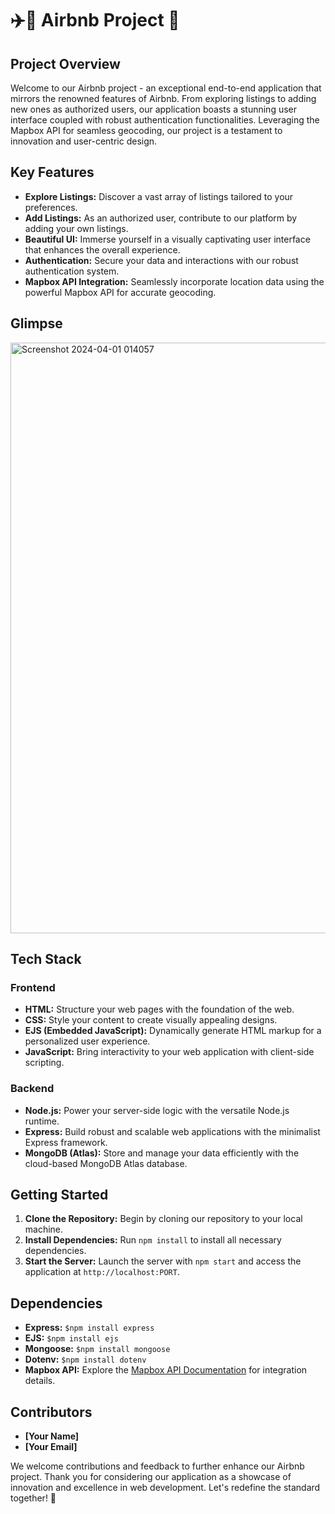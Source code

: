# ✈️🏡 Airbnb Project 🌟

## Project Overview
Welcome to our Airbnb project - an exceptional end-to-end application that mirrors the renowned features of Airbnb. From exploring listings to adding new ones as authorized users, our application boasts a stunning user interface coupled with robust authentication functionalities. Leveraging the Mapbox API for seamless geocoding, our project is a testament to innovation and user-centric design.

## Key Features
- **Explore Listings:** Discover a vast array of listings tailored to your preferences.
- **Add Listings:** As an authorized user, contribute to our platform by adding your own listings.
- **Beautiful UI:** Immerse yourself in a visually captivating user interface that enhances the overall experience.
- **Authentication:** Secure your data and interactions with our robust authentication system.
- **Mapbox API Integration:** Seamlessly incorporate location data using the powerful Mapbox API for accurate geocoding.

## Glimpse
<img width="945" alt="Screenshot 2024-04-01 014057" src="https://github.com/saikiran76/Airbnb/assets/80874246/2ae64527-55fc-4ef3-b0fb-bf3b8a285a36">

## Tech Stack
### Frontend
- **HTML:** Structure your web pages with the foundation of the web.
- **CSS:** Style your content to create visually appealing designs.
- **EJS (Embedded JavaScript):** Dynamically generate HTML markup for a personalized user experience.
- **JavaScript:** Bring interactivity to your web application with client-side scripting.

### Backend
- **Node.js:** Power your server-side logic with the versatile Node.js runtime.
- **Express:** Build robust and scalable web applications with the minimalist Express framework.
- **MongoDB (Atlas):** Store and manage your data efficiently with the cloud-based MongoDB Atlas database.

## Getting Started
1. **Clone the Repository:** Begin by cloning our repository to your local machine.
2. **Install Dependencies:** Run `npm install` to install all necessary dependencies.
3. **Start the Server:** Launch the server with `npm start` and access the application at `http://localhost:PORT`.

## Dependencies
- **Express:** `$npm install express`
- **EJS:** `$npm install ejs`
- **Mongoose:** `$npm install mongoose`
- **Dotenv:** `$npm install dotenv`
- **Mapbox API:** Explore the [Mapbox API Documentation](https://docs.mapbox.com/api/) for integration details.

## Contributors
- **[Your Name]**
- **[Your Email]**

We welcome contributions and feedback to further enhance our Airbnb project. Thank you for considering our application as a showcase of innovation and excellence in web development. Let's redefine the standard together! 🚀
